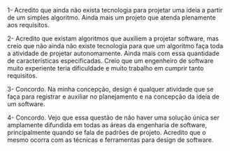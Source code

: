 1- Acredito que ainda não exista tecnologia para projetar uma ideia a partir de um simples algoritmo. Ainda mais um projeto que atenda plenamente aos requisitos.

2- Acredito que existam algoritmos que auxiliem a projetar software, mas creio que não ainda não existe tecnologia para que um algoritmo faça toda a atividade de projetar autonomamente. Ainda mais com essa quantidade de características especificadas. Creio que um engenheiro de software muito experiente teria dificuldade e muito trabalho em cumprir tanto requisitos.

3- Concordo. Na minha concepção, design é qualquer atividade que se faça para registrar e auxiliar no planejamento e na concepção da ideia de um software.

4- Concordo. Vejo que essa questão de não haver uma solução única ser amplamente difundida em todas as áreas da engenharia de software, principalmente quando se fala de padrões de projeto. Acredito que o mesmo ocorra com as técnicas e ferramentas para design de software.

